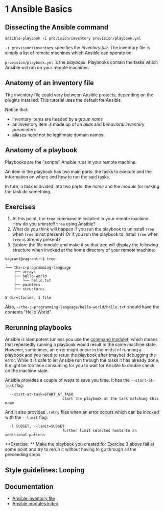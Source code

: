 # 1 Ansible Basics

## Dissecting the Ansible command

```
ansible-playbook -i provision/inventory provision/playbook.yml
```

`-i provision/inventory` specifies the _inventory file_. The inventory file is
simply a list of remote machines which Ansible can operate on.

`provision/playbook.yml` is the _playbook_. Playbooks contain the tasks which
Ansible will run on your remote machines.

## Anatomy of an inventory file

The inventory file could vary between Ansible projects, depending on the plugins
installed. This tutorial uses the default for Ansible.

Notice that:
- inventory items are headed by a _group name_
- an inventory item is made up of an _alias_ and _behavioral inventory parameters_
- aliases need not be legitimate domain names

## Anatomy of a playbook

Playbooks are the "scripts" Ansible runs in your remote machine.

An item in the playbook has two main parts: the tasks to execute and the
information on where and how to run the said tasks.

In turn, a _task_ is divided into two parts: the _name_ and the _module_ for
making the task do something.

## Exercises

1. At this point, the `tree` command in installed in your remote machine. How do
you _uninstall_ `tree` using Ansible?
2. What do you think will happen if you run the playbook to uninstall `tree`
when `tree` is not present? Or if you run the playbook to install `tree` when
`tree` is already present?
3. Explore the file module and make it so that tree will display the following
structure when invoked at the home directory of your remote machine:

```
vagrant@vagrant:~$ tree
.
└── the-c-programming-language
    ├── arrays
    ├── hello-world
    │   └── hello.txt
    ├── pointers
    └── structures

5 directories, 1 file

```

Also, `~/the-c-programming-language/hello-world/hello.txt` should have the
contents "Hello World".

## Rerunning playbooks

Ansible is idempotent (unless you use the [command module](https://docs.ansible.com/ansible/2.5/modules/command_module.html)),
which means that repeatedly running a playbook would result in the same machine
state. However, sometimes, an error might occur in the midst of running a
playbook and you need to rerun the playbook after (maybe) debugging the error.
While it is safe to let Ansible run through the tasks it has already done, it
might be too time consuming for you to wait for Ansible to double check on the
machine state.

Ansible provides a couple of ways to save you time. It has the `--start-at-task`
flag:

```
  --start-at-task=START_AT_TASK
                          start the playbook at the task matching this name

```

And it also provides `.retry` files when an error occurs which can be invoked
with the `--limit` flag:

```
  -l SUBSET, --limit=SUBSET
                          further limit selected hosts to an additional pattern
```

**Exercise: ** Make the playbook you created for Exercise 3 above fail at some
point and try to rerun it without having to go through all the preceeding steps.

## Style guidelines: Looping

## Documentation

- [Ansible inventory file](https://docs.ansible.com/ansible/latest/user_guide/intro_inventory.html)
- [Ansible modules index](https://docs.ansible.com/ansible/2.6/modules/modules_by_category.html)
